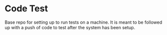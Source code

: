 # Code Test

Base repo for setting up to run tests on a machine.  It is meant to be followed up with a push of code to test after the system has been setup.
